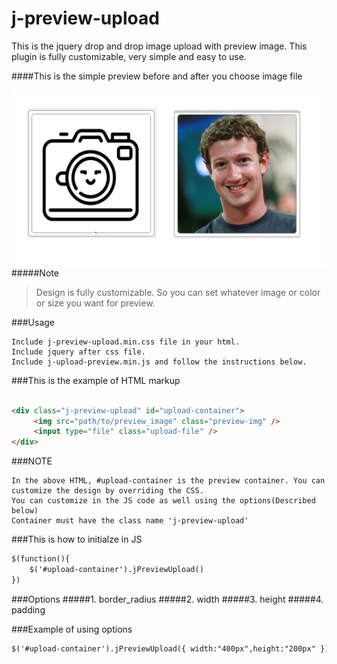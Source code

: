 # j-preview-upload
This is the jquery drop and drop image upload with preview image. This plugin is fully customizable, very simple and easy to use.

####This is the simple preview before and after you choose image file

![alt tag](https://github.com/waiyanhein/j-preview-upload/blob/master/preview_image.png)
#####Note
>Design is fully customizable. So you can set whatever image or color or size you want for preview.

###Usage
```
Include j-preview-upload.min.css file in your html.
Include jquery after css file.
Include j-upload-preview.min.js and follow the instructions below.
```

###This is the example of HTML markup

```html

<div class="j-preview-upload" id="upload-container">
     <img src="path/to/preview_image" class="preview-img" />
     <input type="file" class="upload-file" />
</div>

```
###NOTE
```
In the above HTML, #upload-container is the preview container. You can customize the design by overriding the CSS.
You can customize in the JS code as well using the options(Described below)
Container must have the class name 'j-preview-upload'
```

###This is how to initialze in JS
```html
$(function(){
	$('#upload-container').jPreviewUpload()
})
```

###Options
#####1. border_radius
#####2. width
#####3. height
#####4. padding

###Example of using options
```html
$('#upload-container').jPreviewUpload({ width:"400px",height:"200px" })
```
